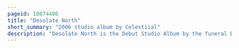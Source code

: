 ```yaml
---
pageid: 10874406
title: "Desolate North"
short_summary: "2006 studio album by Celestiial"
description: "Desolate North is the Debut Studio Album by the funeral Doom Metal Band Celestiial, first released by Bindrune Recordings on June 6, 2006. It comprises five Tracks from Celestiial's Demo Ashen combined with three other Tracks recorded separately. It was written, performed and recorded entirely by Tanner Anderson, the Member of Celestiial, and was never written to be an Album or to be performed. The Bindrune Cd Release is out-of-print, but Desolate North is still available digitally and in Lp-Format, the latter having been released by Music Distributor Handmade Birds in 2011."
---
```

